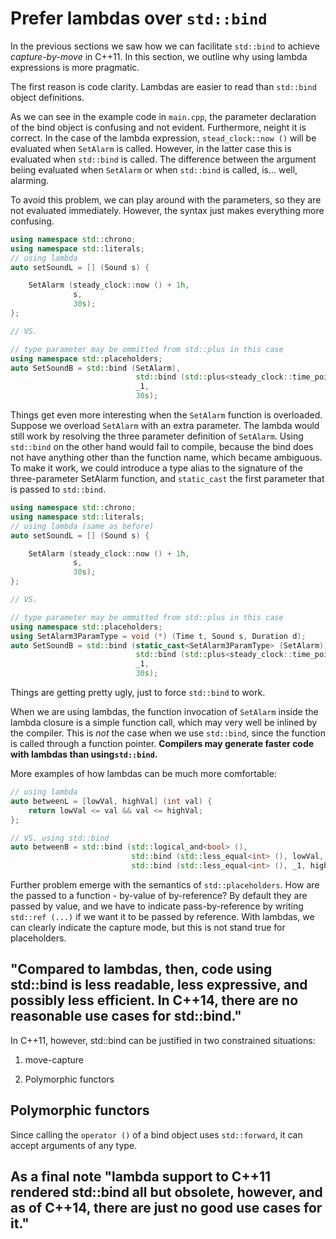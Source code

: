 # Prefer lambdas over `std::bind`

In the previous sections we saw how we can facilitate `std::bind` to achieve *capture-by-move* in C++11. In this section, we outline why using lambda expressions is more pragmatic.

The first reason is code clarity. Lambdas are easier to read than `std::bind` object definitions.

As we can see in the example code in `main.cpp`, the parameter declaration of the bind object is confusing and not evident. Furthermore, neight it is correct. In the case of the lambda expression, `stead_clock::now ()` will be evaluated when `SetAlarm` is called. However, in the latter case this is evaluated when `std::bind` is called. The difference between the argument beiing evaluated when `SetAlarm` or when `std::bind` is called, is... well, alarming.

To avoid this problem, we can play around with the parameters, so they are not evaluated immediately. However, the syntax just makes everything more confusing.

``` c++
using namespace std::chrono;
using namespace std::literals;
// using lambda
auto setSoundL = [] (Sound s) {

    SetAlarm (steady_clock::now () + 1h, 
              s, 
              30s);
}; 

// VS.

// type parameter may be ommitted from std::plus in this case
using namespace std::placeholders;
auto SetSoundB = std::bind (SetAlarm), 
                            std::bind (std::plus<steady_clock::time_point> (), steady_clock::now (), 1h),
                            _1, 
                            30s);
```

Things get even more interesting when the `SetAlarm` function is overloaded. Suppose we overload `SetAlarm` with an extra parameter. The lambda would still work by resolving the three parameter definition of `SetAlarm`. Using `std::bind` on the other hand would fail to compile, because the bind does not have anything other than the function name, which became ambiguous. To make it work, we could introduce a type alias to the signature of the three-parameter SetAlarm function, and `static_cast` the first parameter that is passed to `std::bind`.

``` c++
using namespace std::chrono;
using namespace std::literals;
// using lambda (same as before)
auto setSoundL = [] (Sound s) {

    SetAlarm (steady_clock::now () + 1h, 
              s, 
              30s);
}; 

// VS.

// type parameter may be ommitted from std::plus in this case
using namespace std::placeholders;
using SetAlarm3ParamType = void (*) (Time t, Sound s, Duration d);
auto SetSoundB = std::bind (static_cast<SetAlarm3ParamType> (SetAlarm)), 
                            std::bind (std::plus<steady_clock::time_point> (), steady_clock::now (), 1h),
                            _1, 
                            30s);
```

Things are getting pretty ugly, just to force `std::bind` to work.

When we are using lambdas, the function invocation of `SetAlarm` inside the lambda closure is a simple function call, which may very well be inlined by the compiler. This is *not* the case when we use `std::bind`, since the function is called through a function pointer. **Compilers may generate faster code with lambdas than using`std::bind`.**

More examples of how lambdas can be much more comfortable:

``` c++
// using lambda
auto betweenL = [lowVal, highVal] (int val) {
    return lowVal <= val && val <= highVal;
};

// VS. using std::bind
auto betweenB = std::bind (std::logical_and<bool> (), 
                           std::bind (std::less_equal<int> (), lowVal, _1), 
                           std::bind (std::less_equal<int> (), _1, highVal));
```

Further problem emerge with the semantics of `std::placeholders`. How are the passed to a function - by-value of by-reference? By default they are passed by value, and we have to indicate pass-by-reference by writing `std::ref (...)` if we want it to be passed by reference. With lambdas, we can clearly indicate the capture mode, but this is not stand true for placeholders.

## "Compared to lambdas, then, code using std::bind is less readable, less expressive, and possibly less efficient. In C++14, there are no reasonable use cases for std::bind."

In C++11, however, std::bind can be justified in two constrained situations:

1) move-capture

2) Polymorphic functors

## Polymorphic functors

Since calling the `operator ()` of a bind object uses `std::forward`, it can accept arguments of any type.

## As a final note **"lambda support to C++11 rendered std::bind all but obsolete, however, and as of C++14, there are just no good use cases for it."**
